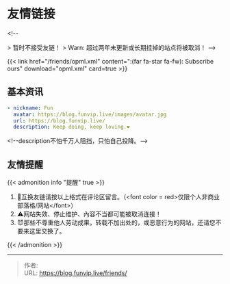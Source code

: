 # 友情链接


&lt;!--

&gt; 暂时不接受友链！
&gt; Warn: 超过两年未更新或长期挂掉的站点将被取消！
--&gt;

{{&lt; link href=&#34;/friends/opml.xml&#34; content=&#34;:(far fa-star fa-fw): Subscribe ours&#34; download=&#34;opml.xml&#34; card=true &gt;}}

## 基本资讯

```yaml
- nickname: Fun
  avatar: https://blog.funvip.live/images/avatar.jpg
  url: https://blog.funvip.live/
  description: Keep doing, keep loving.❤
```

&lt;!--description不怕千万人阻挡，只怕自己投降。--&gt;

## 友情提醒

{{&lt; admonition info &#34;提醒&#34; true &gt;}}

1. 🎉互换友链请按以上格式在评论区留言。（&lt;font color = red&gt;仅限个人非商业部落格/网站&lt;/font&gt;）
2. ⚠️网站失效、停止维护、內容不当都可能被取消连接！
3. 😈那些不尊重他人劳动成果，转载不加出处的，或恶意行为的网站，还请您不要来这里交换了。

{{&lt; /admonition &gt;}}


---

> 作者:   
> URL: https://blog.funvip.live/friends/  


